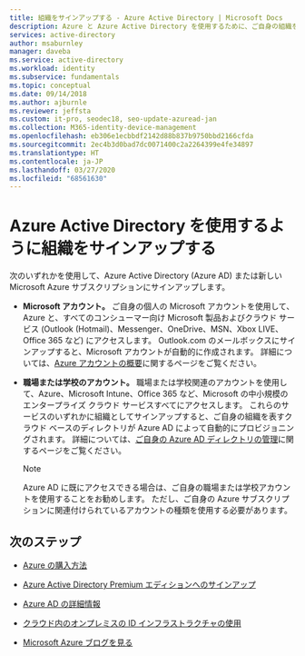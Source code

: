 ```yaml
---
title: 組織をサインアップする - Azure Active Directory | Microsoft Docs
description: Azure と Azure Active Directory を使用するために、ご自身の組織をサインアップする手順について説明します。
services: active-directory
author: msaburnley
manager: daveba
ms.service: active-directory
ms.workload: identity
ms.subservice: fundamentals
ms.topic: conceptual
ms.date: 09/14/2018
ms.author: ajburnle
ms.reviewer: jeffsta
ms.custom: it-pro, seodec18, seo-update-azuread-jan
ms.collection: M365-identity-device-management
ms.openlocfilehash: eb306e1ecbbdf2142d88b837b9750bbd2166cfda
ms.sourcegitcommit: 2ec4b3d0bad7dc0071400c2a2264399e4fe34897
ms.translationtype: HT
ms.contentlocale: ja-JP
ms.lasthandoff: 03/27/2020
ms.locfileid: "68561630"
---
```

# <a name="sign-up-your-organization-to-use-azure-active-directory"></a>Azure Active Directory を使用するように組織をサインアップする
次のいずれかを使用して、Azure Active Directory (Azure AD) または新しい Microsoft Azure サブスクリプションにサインアップします。

- **Microsoft アカウント。** ご自身の個人の Microsoft アカウントを使用して、Azure と、すべてのコンシューマー向け Microsoft 製品およびクラウド サービス (Outlook (Hotmail)、Messenger、OneDrive、MSN、Xbox LIVE、Office 365 など) にアクセスします。 Outlook.com のメールボックスにサインアップすると、Microsoft アカウントが自動的に作成されます。 詳細については、[Azure アカウントの概要](https://account.microsoft.com/account)に関するページをご覧ください。

- **職場または学校のアカウント。** 職場または学校関連のアカウントを使用して、Azure、Microsoft Intune、Office 365 など、Microsoft の中小規模のエンタープライズ クラウド サービスすべてにアクセスします。 これらのサービスのいずれかに組織としてサインアップすると、ご自身の組織を表すクラウド ベースのディレクトリが Azure AD によって自動的にプロビジョニングされます。 詳細については、[ご自身の Azure AD ディレクトリの管理](active-directory-administer.md)に関するページをご覧ください。

  > [!Note]
  >   Azure AD に既にアクセスできる場合は、ご自身の職場または学校アカウントを使用することをお勧めします。 ただし、ご自身の Azure サブスクリプションに関連付けられているアカウントの種類を使用する必要があります。

## <a name="next-steps"></a>次のステップ

- [Azure の購入方法](https://azure.microsoft.com/pricing/purchase-options/)

- [Azure Active Directory Premium エディションへのサインアップ](active-directory-get-started-premium.md)

- [Azure AD の詳細情報](active-directory-whatis.md)

- [クラウド内のオンプレミスの ID インフラストラクチャの使用](../connect/active-directory-aadconnect.md)

- [Microsoft Azure ブログを見る](https://azure.microsoft.com/blog/)

